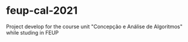 # feup-cal-2021
Project develop for the course unit "Concepção e Análise de Algoritmos" while studing in FEUP
